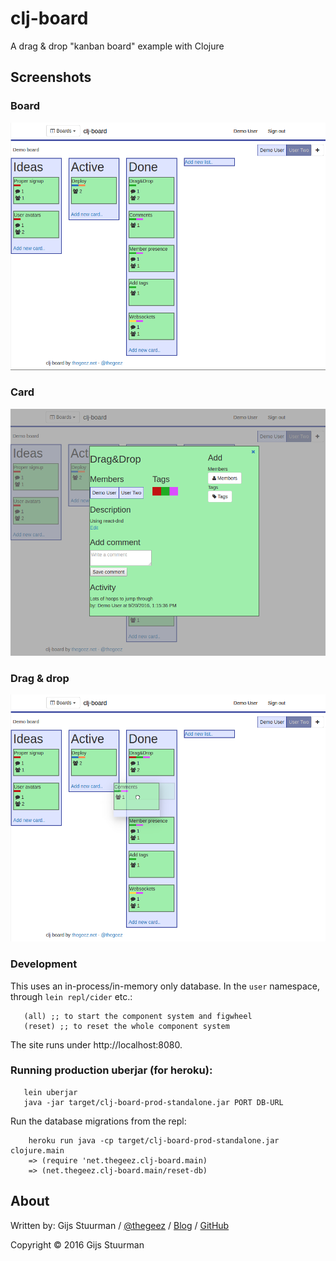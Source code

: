 # clj-board

A drag & drop "kanban board" example with Clojure

## Screenshots

### Board
![Board](/resources/screenshot/cljboard-board.png "Board")
### Card
![Card](/resources/screenshot/cljboard-card.png "Full card")
### Drag & drop
![Drag and Drop](/resources/screenshot/cljboard-drag.png "Drag and drop")

### Development
This uses an in-process/in-memory only database. In the `user` namespace, through `lein repl/cider` etc.:
```
   (all) ;; to start the component system and figwheel
   (reset) ;; to reset the whole component system
```
The site runs under http://localhost:8080.

### Running production uberjar (for heroku):
```
   lein uberjar
   java -jar target/clj-board-prod-standalone.jar PORT DB-URL
```

Run the database migrations from the repl:
```
    heroku run java -cp target/clj-board-prod-standalone.jar clojure.main
    => (require 'net.thegeez.clj-board.main)
    => (net.thegeez.clj-board.main/reset-db)
```

## About

Written by:
Gijs Stuurman / [@thegeez][twt] / [Blog][blog] / [GitHub][github]

[twt]: http://twitter.com/thegeez
[blog]: http://thegeez.net
[github]: https://github.com/thegeez


Copyright © 2016 Gijs Stuurman

